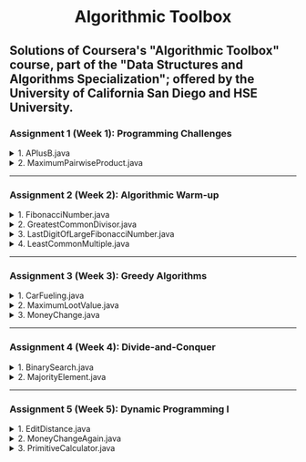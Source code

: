 <div width="100%" align="center"> <h1> Algorithmic Toolbox </h1> </div>

## Solutions of Coursera's "Algorithmic Toolbox" course, part of the "Data Structures and Algorithms Specialization"; offered by the University of California San Diego and HSE University. ##


### Assignment 1 (Week 1): Programming Challenges ###

<details>
<summary>1. APlusB.java</summary>
   
   + **Description**: Simple problem to go through the pipeline of reading the problem statement, designing an algorithm, implementing it, testing and debugging the program, and submitting it to the grading system.
     
   + **Input Format**: Integers a and b on the same line (separated by a space).
     
   + **Constraints**: 0 $\leq$ a; b $\leq$ 9
     
   + **Output Format**: The sum of a and b.
</details>


<details>
<summary>2. MaximumPairwiseProduct.java</summary>
   
   + **Description**: Given a sequence of non-negative integers a<sub>1</sub>, ..., a<sub>n</sub>, compute
     <div width="100%" align="center"> $\underset{{1 \leq i \neq j \leq n}}{max}$ a<sub>i</sub> $\cdot$ a<sub>j</sub> </div>
  Note that i and j should be different, though it may be the case that a<sub>i</sub> = a<sub>j</sub>.
     
   + **Input Format**: The first line contains an integer n. The next line contains n non-negative integers a<sub>1</sub>, ..., a<sub>n</sub> (separated by spaces).
     
   + **Constraints**: 2 $\leq$ n $\leq$ 2 · 10<sup>5</sup>; 0 $\leq$ a<sub>1</sub>, ..., a<sub>n</sub> $\leq$ 2 · 10<sup>5</sup>.
     
   + **Output Format**: The maximum pairwise product.
</details>

----

### Assignment 2 (Week 2): Algorithmic Warm-up ###

<details>
<summary>1. FibonacciNumber.java</summary>
   
   + **Description**: Recall the definition of Fibonacci sequence: F<sub>0</sub> = 0, F<sub>1</sub> = 1, and F<sub>i</sub> = F<sub>i-1</sub> + F<sub>i-2</sub> for 𝑖 $\geq$ 2. Given an integer 𝑛, find the 𝑛th Fibonacci number F<sub>n</sub>.
     
   + **Input Format**: The input consists of a single integer 𝑛.
     
   + **Constraints**: 0 $\leq$ 𝑛 $\leq$ 45.
     
   + **Output Format**: Output F<sub>n</sub>.
</details>


<details>
<summary>2. GreatestCommonDivisor.java</summary><br />
   
   + **Description**: The greatest common divisor GCD(𝑎, 𝑏) of two non-negative integers 𝑎 and 𝑏 (which are not both equal to 0) is the greatest integer 𝑑 that divides both 𝑎 and 𝑏. Implement the Euclidean algorithm for computing the greatest common divisor.

<div width="100%" align="center"> $GCD(1344, 217) = GCD(217, 42) = GCD(42, 7) = GCD(7, 0) = 7$ </div>
           
   Given two integers 𝑎 and 𝑏, find their greatest common divisor.
     
   + **Input Format**: The two integers 𝑎, 𝑏 are given in the same line separated by space.
     
   + **Constraints**: 1 $\leq$ 𝑎, 𝑏 $\leq$ 2 $\cdot$ 10<sup>9</sup>.
     
   + **Output Format**: Output $GCD(a, b)$.
</details>


<details>
<summary>3. LastDigitOfLargeFibonacciNumber.java</summary>
   
   + **Description**: Find the last digit of 𝑛-th Fibonacci number. As 𝑖 grows the 𝑖<sup>the</sup> iteration of the loop computes the sum of longer and longer numbers. Tip: store in 𝐹[𝑖] not the 𝑖th Fibonacci number itself, but just its last digit (that is, F<sub>i</sub> mod 10). Given an integer 𝑛, find the last digit of the 𝑛<sup>th</sup> Fibonacci number F<sub>n</sub> (that is, F<sub>n</sub> mod 10).
     
   + **Input Format**: The input consists of a single integer 𝑛.
     
   + **Constraints**: 0 $\leq$ 𝑛 $\leq$ 10<sup>7</sup>.
     
   + **Output Format**: Output the last digit of F<sub>n</sub>.
</details>


<details>
<summary>4. LeastCommonMultiple.java</summary>
   
   + **Description**: The least common multiple of two positive integers 𝑎 and 𝑏 is the least positive integer 𝑚 that is divisible by both 𝑎 and 𝑏. Given two integers 𝑎 and 𝑏, find their least common multiple.

<p width="100%" align="center"> <img width="347" alt="Equation" src="https://github.com/AfonsoBernardes/AlgorithmicToolbox/assets/84087794/28e888f6-1c2b-404b-b167-efb0623aea41"> </p>
     
   + **Input Format**: The two integers 𝑎 and 𝑏 are given in the same line separated by space.
     
   + **Constraints**: 1 $\leq$ 𝑎, 𝑏 $\leq$ 2 $\cdot$ 10<sup>9</sup>.
     
   + **Output Format**: Output the least common multiple of 𝑎 and 𝑏.
</details>

----

### Assignment 3 (Week 3): Greedy Algorithms ###

<details>
<summary>1. CarFueling.java</summary>
   
   + **Description**: We are going to travel to another city that is located 𝑑 miles away from your home city. We can travel at most 𝑚 miles on a full tank and you start with a full tank. Along your way, there are gas stations at distances stop<sub>1</sub>, stop<sub>2</sub>, . . . , stop<sub>n</sub> from your home city. What is the minimum number of refills needed?
     
   + **Input Format**: The first line contains an integer 𝑑. The second line contains an integer 𝑚. The third line specifies an integer 𝑛. Finally, the last line contains integers stop<sub>1</sub>, stop<sub>2</sub>, . . . , stop<sub>n</sub>
     
   + **Constraints**: 1 $\leq$ 𝑑 $\leq$ 10<sup>5</sup>; 1 $\leq$ 𝑚 $\leq$ 400; 1 $\leq$ 𝑛 $\leq$ 300; 0 $<$ stop<sub>1</sub> $<$ stop<sub>2</sub> $<$ · · · $<$ stop<sub>n</sub> $<$ 𝑚
     
   + **Output Format**: Assuming that the distance between the cities is 𝑑 miles, a car can travel at most 𝑚 miles on a full tank, and there are gas stations at distances stop<sub>1</sub>, stop<sub>2</sub>, . . . , stop<sub>n</sub> along the way, output the minimum number of refills needed. Assume that the car starts with a full tank. If it is not possible to reach the destination, output −1.
</details>


<details>
<summary>2. MaximumLootValue.java</summary><br />
   
   + **Description**: Implement an algorithm for the fractional knapsack problem to find the most valuable combination of items assuming that any fraction of a loot item can be put into a "bag".
     
   + **Input Format**: The first line of the input contains the number 𝑛 of items and the capacity 𝑊 of a knapsack. The next 𝑛 lines define the values and weights of the items. The 𝑖-th line contains integers v<sub>i</sub> and w<sub>i</sub> — the value and the weight of 𝑖-th item, respectively.
     
   + **Constraints**: 1 $\leq$ 𝑛 $\leq$ 10<sup>3</sup>, 0 $\leq$ 𝑊 $\leq$ 2 $\cdot$ 10<sup>6</sup>; 0 $\leq$ v<sub>i</sub> $\leq$ 2 · 10<sup>6</sup>, 0 $<$ w<sub>i</sub> $\leq$ 2 · 10<sup>6</sup> for all 1 $\leq$ 𝑖 $\leq$ 𝑛. All the numbers are integers.
     
   + **Output Format**: Output the maximal value of fractions of items that fit into the knapsack. The absolute value of the difference between the answer of your program and the optimal value should be at most 10<sup>-3</sup>. To ensure this, output your answer with at least four digits after the decimal point (otherwise your answer, while being computed correctly, can turn out to be wrong because of rounding issues).
</details>


<details>
<summary>3. MoneyChange.java</summary>
   
   + **Description**:  Design and implement an elementary greedy algorithm to find the minimum number of coins needed to change the input value (an integer) into coins with denominations 1, 5, and 10.
     
   + **Input Format**: The input consists of a single integer 𝑚.
     
   + **Constraints**: 1 $\leq$ 𝑚 $\leq$ 10<sup>3</sup>.
     
   + **Output Format**: Output the minimum number of coins with denominations 1, 5, 10 that changes 𝑚.
</details>

----

### Assignment 4 (Week 4): Divide-and-Conquer ###

<details>
<summary>1. BinarySearch.java</summary>
   
   + **Description**: implement the binary search algorithm that allows searching LIST very efficiently, provided that the list is sorted.
     
   + **Input Format**: The first line of the input contains an integer 𝑛 and a sequence a<sub>0</sub> $<$ a<sub>1</sub> $<$ . . . $<$ a<sub>n-1</sub> of 𝑛 pairwise distinct positive integers in increasing order. The next line contains an integer 𝑘 and 𝑘 positive integers b<sub>0</sub>, b<sub>1</sub>, . . . , b<sub>k-1</sub>.
     
   + **Constraints**: 1 $\leq$ 𝑛, 𝑘 $\leq$ 10<sup>4</sup>; 1 $\leq$ a<sub>i</sub> $\leq$ 10<sup>9</sup> for all 0 $\leq$ 𝑖 $<$ 𝑛; 1 $\leq$ b<sub>j</sub> $\leq$ 10<sup>9</sup> for all 0 $\leq$ 𝑗 $<$ 𝑘;
     
   + **Output Format**: For all 𝑖 from 0 to $𝑘−1$, output an index 0 $\leq$ 𝑗 $\leq$ $𝑛−1$ such that a<sub>j</sub> $=$ b<sub>i</sub> or −1 if there is no such index.
</details>


<details>
<summary>2. MajorityElement.java</summary>
   
   + **Description**: Majority rule is a decision rule that selects the alternative which has a majority, that is, more than half the votes. Given a sequence of elements a<sub>1</sub>, a<sub>2</sub>, . . . , a<sub>n</sub>, check whether it contains an element that appears more than 𝑛/2 times. Use the divide-and-conquer technique to design an 𝑂(𝑛 log 𝑛) algorithm.
     
   + **Input Format**: The first line contains an integer 𝑛, and the next one contains a sequence of 𝑛 non-negative integers a<sub>0</sub>, a<sub>1</sub>, . . . $<$ a<sub>n-1</sub>.
     
   + **Constraints**: 1 $\leq$ 𝑛 $\leq$ 10<sup>5</sup>; 0 $\leq$ a<sub>i</sub> $\leq$ 10<sup>9</sup> for all 0 $\leq$ 𝑖 $<$ 𝑛.
     
   + **Output Format**: Output 1 if the sequence contains an element that appears strictly more than 𝑛/2 times, and 0 otherwise.
</details>

----

### Assignment 5 (Week 5): Dynamic Programming I ###

<details>
<summary>1. EditDistance.java</summary>
   
   + **Description**: The edit distance between two strings is the minimum number of operations (insertions, deletions, and substitutions of symbols) to transform one string into another. It is a measure of similarity of two strings. The goal of this problem is to implement the algorithm for computing the edit distance between two strings.
     
   + **Input Format**: Each of the two lines of the input contains a string consisting of lowercase Latin letters.
     
   + **Constraints**: The length of both strings is at least 1 and at most 100.
     
   + **Output Format**: Output the edit distance between the given two strings.
</details>


<details>
<summary>2. MoneyChangeAgain.java</summary><br />
   
   + **Description**: A natural greedy strategy for the change problem does not work correctly for any set of denominations. For example, if the available denominations are 1, 3, and 4, the greedy algorithm will change 6 cents using three coins (4 + 1 + 1) while it can be changed using just two coins (3 + 3). The goal now is to apply dynamic programming for solving the Money Change Problem for denominations 1, 3, and 4.
     
   + **Input Format**: Integer *money*.
     
   + **Constraints**: 1 $\leq$ money $\leq$ 10<sup>3</sup>.
     
   + **Output Format**: The minimum number of coins with denominations 1, 3, and 4 that change *money*.
</details>


<details>
<summary>3. PrimitiveCalculator.java</summary>
   
   + **Description**: Given a primitive calculator that can perform the following three operations with the current number *𝑥*: multiply *𝑥* by 2, multiply *𝑥* by 3, or add 1 to *𝑥*. Given an integer 𝑛, compute the minimum number of operations needed to obtain the number 𝑛 starting from the number 1.
     
   + **Input Format**: The input consists of a single integer 1 $\leq$ 𝑛 $\leq$ 10<sup>6</sup>.
     
   + **Output Format**: In the first line, output the minimum number *𝑘* of operations needed to get *𝑛* from 1. In the second line, output a sequence of intermediate numbers. That is, the second line should contain positive integers a<sub>0</sub>, a<sub>1</sub>, . . . , a<sub>k-1</sub> such that a<sub>0</sub> $=$ 1, a<sub>k-1</sub> = *𝑛* and for all 0 $\leq$ *𝑖* $<$ $𝑘−1$, a<sub>i+1</sub> is equal to either a<sub>i</sub>+1, 2a<sub>i</sub>, or 3a<sub>i</sub>. If there are many such sequences, output any one of them.
</details>
